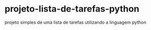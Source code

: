 # projeto-lista-de-tarefas-python
projeto simples de uma lista de tarefas utilizando a linguagem python
